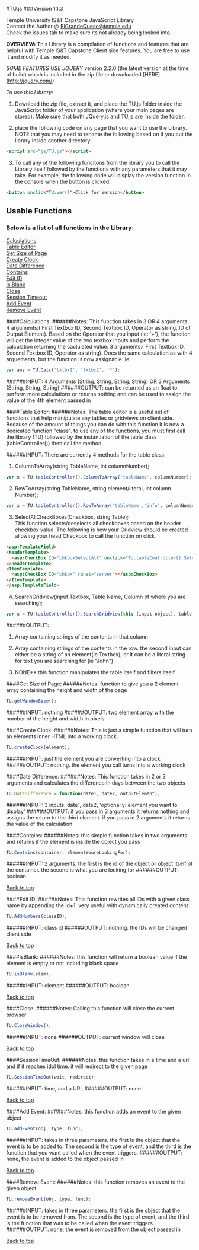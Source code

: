 
#TU.js
###Version 1.1.3

Temple University IS&amp;T Capstone JavaScript Library </br>
Contact the Author @ [ElGrandeQueso@temple.edu](http://tumail.temple.edu)</br>
Check the issues tab to make sure its not already being looked into</br>

**OVERVIEW:**
This Library is a compilation of functions and features that are helpful with Temple IS&T Capstone Client side features.  You are free to use it and modify it as needed.  


*SOME FEATURES USE JQUERY* version 2.2.0 (the latest version at the time of build) which is included in the zip file or downloaded [HERE] (http://jquery.com/)

*To use this Library:*
1) Download the zip file, extract it, and place the TU.js folder inside the JavaScript folder of your application (where your main pages are stored). Make sure that both JQuery.js and TU.js are inside the folder.

2) place the following code on any page that you want to use the Library. NOTE that you may need to rename the following based on if you put the library inside another directory:
```HTML
<script src="js/TU.js"></script>
```

3) To call any of the following funcitons from the library you to call the Library itself followed by the functions with any parameters that it may take.  For example, the following code will display the version function in the console when the button is clicked:

```HTML
<button onclick"TU.ver()">Click for Version</button>
```

## Usable Functions
### Below is a list of all functions in the Library:
[Calculations](#calculations)<br/>
[Table Editor](#table-editor)<br/>
[Get Size of Page](#get-size-of-page)<br/>
[Create Clock](#create-clock)<br/>
[Date Difference](#date-difference)<br/>
[Contains](#contains)<br/>
[Edit ID](#edit-id)<br/>
[Is Blank](#isblank)<br/>
[Close](#close)<br/>
[Session Timeout](#sessiontimeout)<br/>
[Add Event](#add-event)<br/>
[Remove Event](#remove-event)<br/>

####Calculations:
######Notes:
This function takes in 3 OR 4 arguments.
4 arguments:( First Textbox ID, Second Textbox ID, Operator as string, ID of Output Element).  Based on the Operator that you input (ie: '+'), the function will get the integer value of the two textbox inputs and perform the calculation returning the caclulated value.
3 arguments:( First Textbox ID, Second Textbox ID, Operator as string).  Does the same calculation as with 4 arguements, but the function is now assignable. ie:
```JavaScript
var ans = TU.Calc('txtbx1', 'txtbx2', '*');
```
######INPUT:
4 Arguments (String, String, String, String) OR 3 Arguments (String, String, String)
######OUTPUT:
can be returned as an float to perform more calculations or returns nothing and can be used to assign the value of the 4th element passed in

####Table Editor:
######Notes:
The table editor is a useful set of functions that help manipulate any tables or gridviews on client side.  Because of the amount of things you can do with this function it is now a dedicated function "class".
to use any of the functions, you must first call the library (TU) followed by the instantiation of the table class (tableController()) then call the method.  

######INPUT: There are currently 4 methods for the table class:
1) ColumnToArray(string TableName, int columnNumber);
```JavaScript
var x = TU.tableController().ColumnToArray('tableName', columnNumber);
```
2) RowToArray(string TableName, string element/literal, int column Number);
```JavaScript
var x = TU.tableController().RowToArray('tableName','info', columnNumber);
```
3) SelectAllCheckBoxes(Checkbox, string Table);<br/>
This function selects/deselects all checkboxes based on the header checkbox value. The following is how your Gridview should be created allowing your head Checkbox to call the function on click
```HTML
<asp:TemplateField>
<HeaderTemplate>
  <asp:CheckBox ID="chkboxSelectAll" onclick="TU.tableController().SelectAllCheckBoxes(this, 'gridViewOrTableID');"/>
</HeaderTemplate>
<ItemTemplate>
  <asp:CheckBox ID="chkbx" runat="server"></asp:CheckBox>
</ItemTemplate>
</asp:TemplateField>
```
4) SearchGridview(input Textbox, Table Name, Column of where you are searching);
```JavaScript
var x = TU.tableController().SearchGridview(this (input object), table name, columnNumber);
```
######OUTPUT:
1) Array containing strings of the contents in that column

2) Array containing strings of the contents in the row.  the second input can either be a string of an element(ie Textbox), or it can be a literal string for text you are searching for (ie "John")

3) NONE** this function manipulates the table itself and filters itself

####Get Size of Page:
######Notes:
function to give you a 2 element array containing the height and width of the page
```JavaScript
TU.getWindowSize();
```
######INPUT:
nothing
######OUTPUT:
two element array with the number of the height and width in pixels

####Create Clock:
######Notes:
This is just a simple function that will turn an elements inner HTML into a working clock.
```JavaScript
TU.createClock(element);
```
######INPUT:
just the element you are converting into a clock
######OUTPUT:
nothing. the element you call turns into a working clock

####Date Difference:
######Notes:
This function takes in 2 or 3 arguments and calculates the difference in days between the two objects
```JavaScript
TU.DateDifference = function(date1, date2, outputElement);
```
######INPUT:
3 inputs. date1, date2, 'optionally: element you want to display'
######OUTPUT:
if you pass in 3 arguments it returns nothing and assigns the return to the third element.  if you pass in 2 arguments it returns the value of the calculation

####Contains:
######Notes:
this simple function takes in two arguments and returns if the element is inside the object you pass
```JavaScript
TU.Contains(container, elementYoureLookingFor);
```
######INPUT:
2 arguments. the first is the id of the object or object itself of the container. the second is what you are looking for
######OUTPUT:
boolean

[Back to top](#usable-functions)

####Edit ID:
######Notes:
This function rewrites all IDs with a given class name by appending the id+1.  very useful with dynamically created content
```JavaScript
TU.AddNumbers(classID);
```
######INPUT:
class id
######OUTPUT:
nothing.  the IDs will be changed client side

[Back to top](#usable-functions)

####IsBlank:
######Notes:
this function will return a boolean value if the element is empty or not including blank space
```JavaScript
TU.isBlank(elem);
```
######INPUT:
element
######OUTPUT:
boolean

[Back to top](#usable-functions)

####Close:
######Notes:
Calling this function will close the current browser
```JavaScript
TU.CloseWindow();
```
######INPUT:
none
######OUTPUT:
current window will close

[Back to top](#usable-functions)

####SessionTimeOut:
######Notes:
this function takes in a time and a url and if it reaches idol time. it will redirect to the given page
```JavaScript
TU.SessionTimeOut(wait, redirect);
```
######INPUT:
time, and a URL
######OUTPUT:
none

[Back to top](#usable-functions)

####Add Event:
######Notes:
this function adds an event to the given object
```JavaScript
TU.addEvent(obj, type, func);
```
######INPUT:
takes in three parameters.  the first is the object that the event is to be added to. The second is the type of event, and the third is the function that you want called when the event triggers.
######OUTPUT:
none, the event is added to the object passed in

[Back to top](#usable-functions)

####Remove Event:
######Notes:
this function removes an event to the given object
```JavaScript
TU.removeEvent(obj, type, func);
```
######INPUT:
takes in three parameters.  the first is the object that the event is to be removed from. The second is the type of event, and the third is the function that was to be called when the event triggers.
######OUTPUT:
none, the event is removed from the object passed in

[Back to top](#usable-functions)
